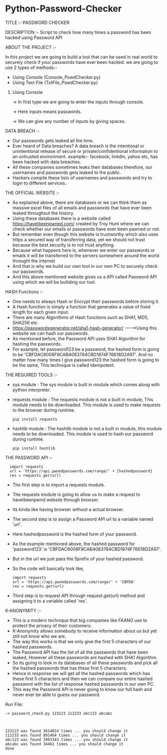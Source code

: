 
# Python-Password-Checker


TITLE :- PASSWORD CHECKER

DESCRIPTION :- Script to check how many times a password has been hacked using Password API

ABOUT THE PROJECT :-

   In this project we are going to build a tool that can be used in real world to securely check if your passwords have ever been hacked. we are going to use 2 types of    methods:-
    
  * Using Console (Console_PswdChecker.py)
  * Using Text File (TxtFile_PswdChecker.py)
  
  1) Using Console
  
     -> In first type we are going to enter the inputs through console.
  
     -> Here inputs means passwords.
     
     -> We can give any number of inputs by giving spaces.
     
     

DATA BREACH :-
   * Our passwords gets leaked all the time. 
   * Ever heard of Data breaches? A data breach is the intentional or unintentional release of secure or private/confidentional information to an untrusted environment.
     example:- facebook, linkdIn, yahoo etc, has been hacked with data breaches.
   * All these companies sometimes leaks their databases therefore, our usernames and passwords gets leaked to the public.
   * Hackers compile these lists of usernames and passwords and try to login to different services.
   

THE OFFICIAL WEBSITE :-
   * As explained above, there are databases or we can think them as massive excel files of all emails and passwords that have ever been leaked throughout the history.
   * Using these databases there is a website called https://haveibeenpwned.com/ created by Troy Hunt where we can check whether our emails or passwords have ever been        pawned or not.
   * But remember even though this website is trustworthy which also uses https a secured way of transferring data, yet we should not trust because the best security is      to not trust anything.
   * Because what happens here is, whenever we enter our passwords or emails it will be transferred to the servers somewhere around the world throught the internet 
   * And that is why we build our own tool in our own PC to securely check our passwords.
   * And this above mentioned website gives us a API called Password API using which we will be builiding our tool.
   
HASH Functions :-
   * One needs to always Hash or Encrypt their passwords before storing it.
   * A Hash function is simply a function that generates a value of fixed length for each given input.
   * There are many Algorithms of Hash functions such as SHA1, MD5, SHA256 etc. 
   * https://passwordsgenerator.net/sha1-hash-generator/ --->Using this website we can hash our passwords.
   * As mentioned before, the Password API uses SHA1 Algorithm for hashing the passwords.
   * For example, let password123 be a password, the hashed form is going to be 'CBFDAC6008F9CAB4083784CBD1874F76618D2A97'. And no matter how many times I give                password123 the hashed form is going to be the same, This technique is called Idempotent.
    
THE REQUIRED TOOLS :-

   * sys module : The sys module is built in module which comes along with python interpreter.
   
   * requests module : The requests module is not a built in module, This module needs to be downloaded.
                       This module is used to make requests to the browser during runtime.
               
   
         pip install requests
         
         
   * hashlib module : The hashlib module is not a built in module, this module needs to be downloaded.
                      This module is used to hash our password during runtime.
   
         pip install hashlib
         
         
THE PASSWORD API :-
   
      import requests
      url = 'https://api.pwnedpasswords.com/range/' + [hashedpassword]
      res = requests.get(url)

   * The first step is to import a requests module.
   * The requests module is going to allow us to make a request to haveibeenpwnd website through browser.
   * Its kinda like having browser without a actual browser.
   
   * The second step is to assign a Password API url to a variable named 'url'.
   * Here hashedpassword is the hashed form of your password.
   * As the example mentioned above, the hashed password for 'password123' is 'CBFDAC6008F9CAB4083784CBD1874F76618D2A97'.
   * But in the url we just pass the 5prefix of your hashed password.
   * So the code will basically look like,
   
         import requests
         url = 'https://api.pwnedpasswords.com/range/' + 'CBFDA'
         res = requests.get(url)
         
         
   * Third step is to request API through request.get(url) method and assigning it to a variable called 'res'.
  
  
  
K-ANONYMITY ;-
   * This is a modern technique that big companies like FAANG use to protect the privacy of their customers.
   * K-Anonymity allows somebody to receive information about us but yet still not know who we are.
   * The way this works is that we only give the first 5 characters of our hashed passwords.
   * The Password API has the list of all the passwords that have been leaked, However all these passwords are hashed with SHA1 Algorithm.
   * So its going to look in its databases of all these passwords and pick all the hashed passwords that has these first 5 characters.
   * Hence in response we will get all the hashed passwords which has these first 5 characters and then we can compare our entire hashed password with the list of            response hashed passwords in our own PC.
   * This way the Passowrd API is never going to know our full hash and never ever be able to guess our password.

Run File:


    -> password_check.py 123123 112233 abc123 abcabc

    

    123123 was found 3614024 times ... you should change it
    112233 was found 891464 times ... you should change it
    abc123 was found 3903343 times ... you should change it
    abcabc was found 34461 times ... you should change it
    done
   